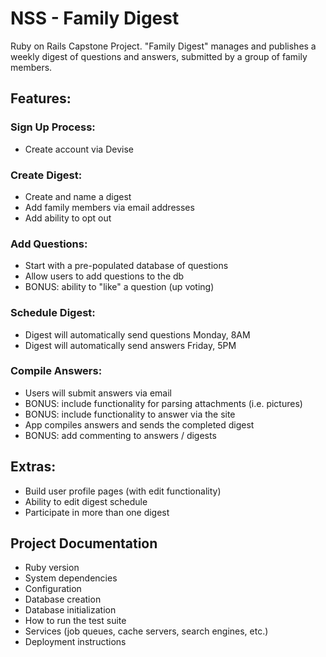 NSS - Family Digest
===================

Ruby on Rails Capstone Project.  "Family Digest" manages and publishes a weekly digest of questions and answers, submitted by a group of family members.

## Features:

### Sign Up Process:
* Create account via Devise

### Create Digest:
* Create and name a digest
* Add family members via email addresses
* Add ability to opt out

### Add Questions:
* Start with a pre-populated database of questions
* Allow users to add questions to the db
* BONUS: ability to "like" a question (up voting)

### Schedule Digest:
* Digest will automatically send questions Monday, 8AM
* Digest will automatically send answers Friday, 5PM

### Compile Answers:
* Users will submit answers via email
* BONUS: include functionality for parsing attachments (i.e. pictures)
* BONUS: include functionality to answer via the site
* App compiles answers and sends the completed digest
* BONUS: add commenting to answers / digests

## Extras:

* Build user profile pages (with edit functionality)
* Ability to edit digest schedule
* Participate in more than one digest

## Project Documentation

* Ruby version
* System dependencies
* Configuration
* Database creation
* Database initialization
* How to run the test suite
* Services (job queues, cache servers, search engines, etc.)
* Deployment instructions
